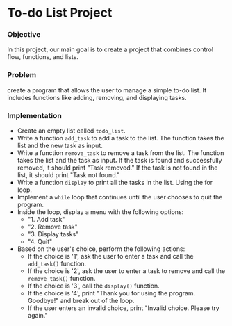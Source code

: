 # To-do List Project

### Objective
In this project, our main goal is to create a project that combines control flow, functions, and lists.

### Problem
create a program that allows the user to manage a simple to-do list. It includes functions like adding, removing, and displaying tasks.


### Implementation
- Create an empty list called `todo_list`.
- Write a function `add_task` to add a task to the list. The function takes the list and the new task as input.
- Write a function `remove_task` to remove a task from the list. The function takes the list and the task as input، If the task is found and successfully removed, it should print "Task removed." If the task is not found in the list, it should print "Task not found."
- Write a function `display` to print all the tasks in the list. Using the for loop.
- Implement a `while` loop that continues until the user chooses to quit the program.
- Inside the loop, display a menu with the following options:
    - "1. Add task"
    - "2. Remove task"
    - "3. Display tasks"
    - "4. Quit"
- Based on the user's choice, perform the following actions:
    - If the choice is '1', ask the user to enter a task and call the `add_task()` function.
    - If the choice is '2', ask the user to enter a task to remove and call the `remove_task()` function.
    - If the choice is '3', call the `display()` function.
    - If the choice is '4', print "Thank you for using the program. Goodbye!" and break out of the loop.
    - If the user enters an invalid choice, print "Invalid choice. Please try again."

